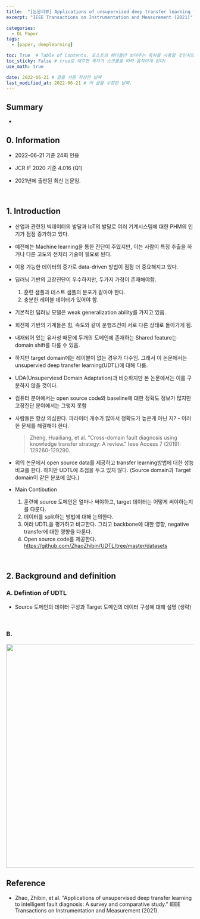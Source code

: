 ```yaml
---
title:  "[논문리뷰] Applications of unsupervised deep transfer learning to intelligent fault diagnosis: A survey and comparative study"
excerpt: "IEEE Transactions on Instrumentation and Measurement (2021)"

categories:
  - DL Paper
tags:
  - [paper, deeplearning]

toc: True  # Table of Contents. 포스트의 헤더들만 보여주는 목차를 사용할 것인지의 여부. ture 로 해주면 포스트의 목차가 보이게 된다.
toc_sticky: False # true로 해주면 목차가 스크롤을 따라 움직이게 된다!
use_math: true

date: 2022-06-21 # 글을 처음 작성한 날짜
last_modified_at: 2022-06-21 # 이 글을 수정한 날짜.
---
```


## Summary

- 

## 0. Information

- 2022-06-21 기준 24회 인용

- JCR IF 2020 기준 4.016 (Q1)

- 2021년에 출판된 최신 논문임.
<br>

## 1. Introduction

- 산업과 관련된 빅데이터의 발달과 IoT의 발달로 여러 기계시스템에 대한 PHM의 인기가 점점 증가하고 있다.
- 예전에는 Machine learning을 통한 진단이 주였지만, 이는 사람이 특징 추출을 하거나 다른 고도의 전처리 기술이 필요로 된다.
- 이용 가능한 데이터의 증가로 data-driven 방법이 점점 더 중요해지고 있다.
- 딥러닝 기반의 고장진단이 우수하지만, 두가지 가정이 존재해야함.

  1. 훈련 샘플과 테스트 샘플의 분포가 같아야 한다.
  2. 충분한 레이블 데이터가 있어야 함.

- 기본적인 딥러닝 모델은 weak generalization ability를 가지고 있음.
- 회전체 기반의 기계들은 힘, 속도와 같이 운행조건이 서로 다른 상태로 돌아가게 됨.
- 내재되어 있는 유사성 때문에 두개의 도메인에 존재하는 Shared feature는 domain shift를 다룰 수 있음.
- 하지만 target domain에는 레이블이 없는 경우가 다수임. 그래서 이 논문에서는 unsupervied deep transfer learning(UDTL)에 대해 다룸.
- UDA(Unsuperviesd Domain Adaptation)과 비슷하지만 본 논문에서는 이를 구분하지 않을 것이다.

- 컴퓨터 분야에서는 open source code와 baseline에 대한 정확도 정보가 많지만 고장진단 분야에서는 그렇지 못함
- 사람들은 항상 의심한다. 파라미터 개수가 많아서 정확도가 높은게 아닌 지? - 이러한 문제를 해결해야 한다.
  
  > Zheng, Huailiang, et al. "Cross-domain fault diagnosis using knowledge transfer strategy: A review." Ieee Access 7 (2019): 129260-129290.

- 위의 논문에서 open source data를 제공하고 transfer learning방법에 대한 성능비교를 한다. 하지만 UDTL에 초점을 두고 있지 않다. (Source domain과 Target domain이 같은 분포에 있다.)

- Main Contibution

  1. 훈련에 source 도메인은 얼마나 써야하고, target 데이터는 어떻게 써야하는지를 다룬다.
  2. 데이터를 split하는 방법에 대해 논의한다.
  3. 여러 UDTL을 평가하고 비교한다. 그리고 backbone에 대한 영향, negative transfer에 대한 영향을 다룬다.
  4. Open source code를 제공한다. <https://github.com/ZhaoZhibin/UDTL/tree/master/datasets>
<br>

## 2. Background and definition

### A. Defintion of UDTL

- Source 도메인의 데이터 구성과 Target 도메인의 데이터 구성에 대해 설명 (생략)

<br>

### B. 

<p align="center">
  <img src="https://user-images.githubusercontent.com/104422044/174751062-578bc48f-1789-475e-9e0d-088f570bd5f9.png" width="600" height="auto">
</p>




## Reference

- Zhao, Zhibin, et al. "Applications of unsupervised deep transfer learning to intelligent fault diagnosis: A survey and comparative study." IEEE Transactions on Instrumentation and Measurement (2021).
